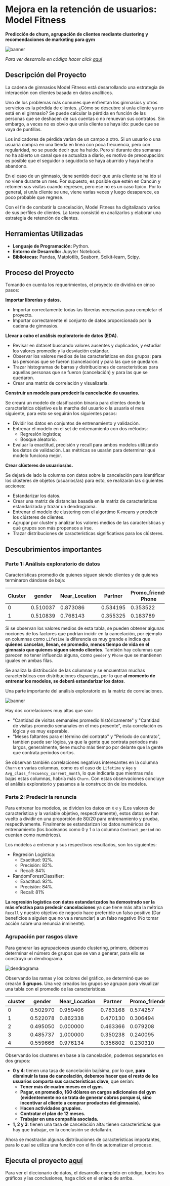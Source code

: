 # Mejora en la retención de usuarios: Model Fitness
__Predicción de churn, agrupación de clientes mediante clustering y recomendaciones de marketing para gym__

<image src="https://github.com/BastianLQ/Gym-prediccion-churn-y-agrupacion-clustering/blob/main/Images/banner.png" alt="banner">

_Para ver desarrollo en código hacer click [aquí](https://portfoliodabastianlopez.on.drv.tw/Portafolio/P13.html)_

## Descripción del Proyecto
La cadena de gimnasios Model Fitness está desarrollando una estrategia de interacción con clientes basada en datos analíticos.

Uno de los problemas más comunes que enfrentan los gimnasios y otros servicios es la pérdida de clientes. ¿Cómo se descubre si un/a cliente ya no está en el gimnasio? Se puede calcular la pérdida en función de las personas que se deshacen de sus cuentas o no renuevan sus contratos. Sin embargo, a veces no es obvio que un/a cliente se haya ido: puede que se vaya de puntillas.

Los indicadores de pérdida varían de un campo a otro. Si un usuario o una usuaria compra en una tienda en línea con poca frecuencia, pero con regularidad, no se puede decir que ha huido. Pero si durante dos semanas no ha abierto un canal que se actualiza a diario, es motivo de preocupación: es posible que el seguidor o seguidor/a se haya aburrido y haya hecho abandono.

En el caso de un gimnasio, tiene sentido decir que un/a cliente se ha ido si no viene durante un mes. Por supuesto, es posible que estén en Cancún y retomen sus visitas cuando regresen, pero ese no es un caso típico. Por lo general, si un/a cliente se une, viene varias veces y luego desaparece, es poco probable que regrese.

Con el fin de combatir la cancelación, Model Fitness ha digitalizado varios de sus perfiles de clientes. La tarea consistió en analizarlos y elaborar una estrategia de retención de clientes.
  
## Herramientas Utilizadas
- __Lenguaje de Programación:__ Python.
- __Entorno de Desarrollo:__ Jupyter Notebook.
- __Bibliotecas:__ Pandas, Matplotlib, Seaborn, Scikit-learn, Scipy.

## Proceso del Proyecto
Tomando en cuenta los requerimientos, el proyecto de dividirá en cinco pasos:

__Importar librerías y datos.__

- Importar correctamente todas las librerías necesarias para completar el proyecto.
- Importar correctamente el conjunto de datos proporcionado por la cadena de gimnasios.

__Llevar a cabo el análisis exploratorio de datos (EDA).__

- Revisar en dataset buscando valores ausentes y duplicados, y estudiar los valores promedio y la desviación estándar.
- Observar los valores medios de las características en dos grupos: para las personas que se fueron (cancelación) y para las que se quedaron.
- Trazar histogramas de barras y distribuciones de características para aquellas personas que se fueron (cancelación) y para las que se quedaron.
- Crear una matriz de correlación y visualizarla.

__Construir un modelo para predecir la cancelación de usuarios.__

Se creará un modelo de clasificación binaria para clientes donde la característica objetivo es la marcha del usuario o la usuaria el mes siguiente, para esto se seguirán los siguientes pasos:

- Dividir los datos en conjuntos de entrenamiento y validación.
- Entrenar el modelo en el set de entrenamiento con dos métodos:
    - Regresión logística;
    - Bosque aleatorio.
- Evaluar la exactitud, precisión y recall para ambos modelos utilizando los datos de validación. Las métricas se usarán para determinar qué modelo funciona mejor.


__Crear clústeres de usuarios/as.__

Se dejará de lado la columna con datos sobre la cancelación para identificar los clústeres de objetos (usuarios/as) para esto, se realizarán las siguientes acciones:

- Estandarizar los datos.
- Crear una matriz de distancias basada en la matriz de características estandarizada y trazar un dendrograma.
- Entrenar el modelo de clustering con el algortimo K-means y predecir los clústeres de clientes. 
- Agrupar por cluster y analizar los valores medios de las características y qué grupos son más propensos a irse.
- Trazar distribuciones de características significativas para los clústeres. 

## Descubrimientos importantes
### Parte 1: Análisis exploratorio de datos

Características promedio de quienes siguen siendo clientes y de quienes terminaron dándose de baja:

| Cluster | gender |	Near_Location |	Partner |	Promo_friends	Phone |	Contract_period	Group_visits |	Age |	Avg_additional_charges_total |	Month_to_end_contract	| Lifetime	| Avg_class_frequency_total |	Avg_class_frequency_current_month |
|---------|--------|----------------|---------|---------------------|------------------------------|------|------------------------------|------------------------|-----------|---------------------------|-------------------------------------------|
| 0 |	0.510037 |	0.873086 |	0.534195 |	0.353522 |	0.903709 |	5.747193 |	0.464103 |	29.976523 |	158.445715 |	5.283089 |	4.711807 |	2.024876 |	2.027882 |
| 1 |	0.510839 |	0.768143 |	0.355325 |	0.183789 |	0.902922 |	1.728558 |	0.268615 |	26.989632 |	115.082899 |	1.662582 |	0.990575 |	1.474995 |	1.044546 |

Si se observan los valores medios de esta tabla, se pueden obtener algunas nociones de los factores que podrían incidir en la cancelación, por ejemplo en columnas como `Lifetime` la diferencia es muy grande e indica que __quienes cancelan, llevan, en promedio, menos tiempo de vida en el gimnasio que quienes siguen siendo clientes__. También hay columnas que parecen no tener influencia alguna, como `gender` y `Phone` que se mantienen iguales en ambas filas.

Se analiza la distribución de las columnas y se encuentran muchas características con distribuciones disparejas, por lo que __al momento de entrenar los modelos, se deberá estandarizar los datos__.

Una parte importante del análisis exploratorio es la matriz de correlaciones.
  
<image src="https://github.com/BastianLQ/Gym-prediccion-churn-y-agrupacion-clustering/blob/main/Images/output_25_0.png" alt="banner">

Hay dos correlaciones muy altas que son: 
- "Cantidad de visitas semanales promedio históricamente" y "Cantidad de visitas promedio semanales en el mes presente", esta correlación es lógica y es muy esperable.
- "Meses faltantes para el término del contrato" y "Periodo de contrato", tambien puede ser lógica, ya que la gente que contrata periodos más largos, generalmente, tiene mucho más tiempo por delante que la gente que contrata periodos cortos.

Se observan también correlaciones negativas interesantes en la columna `Churn` en varias columnas, como es el caso de `Lifetime` y `Age` y `Avg_class_frecuency_current_month`, lo que indicaría que mientras más bajas estas columnas, habría más `Churn`. Con estas observaciones concluye el análisis exploratorio y pasamos a la construcción de los modelos.

### Parte 2: Predecir la renuncia

Para entrenar los modelos, se dividen los datos en `X` e `y` (Los valores de característica y la variable objetivo, respectivamente), estos datos se han vuelto a dividir en una proporción de 80/20 para entrenamiento y prueba, respectivamente. Finalmente se estandarizan los datos numéricos de entrenamiento (los booleanos como 0 y 1 o la columna `Contract_period` no cuentan como numéricos).

Los modelos a entrenar y sus respectivos resultados, son los siguientes:
- Regresión Logística:
  - Exactitud: 92%.
  - Precisión: 82%.
  - Recall: 84% 
- RandomForestClassifier:
  - Exactitud: 92%.
  - Precisión: 84%.
  - Recall: 81%
 
__La regresión logística con datos estandarizados ha demostrado ser la más efectiva para predecir cancelaciones__ ya que tiene más alta la métrica `Recall` y nuestro objetivo de negocio hace preferible un falso positivo (Dar beneficios a alguien que no va a renunciar) a un falso negativo (No tomar acción sobre una renuncia inminente).

### Agrupación por rasgos clave

Para generar las agrupaciones usando clustering, primero, debemos determinar el número de grupos que se van a generar, para ello se construyó un dendrograma.

<image src="https://github.com/BastianLQ/Gym-prediccion-churn-y-agrupacion-clustering/blob/main/Images/output_39_0.png" alt="dendrograma">

Observando las ramas y los colores del gráfico, se determinó que se crearán __5 grupos__. Una vez creados los grupos se agrupan para visualizar una tabla con el promedio de las características.

| cluster | gender	| Near_Location |	Partner |	Promo_friends |	Phone |	Contract_period |	Group_visits |	Age	| Avg_additional_charges_total |	Month_to_end_contract |	Lifetime |	Avg_class_frequency_total |	Avg_class_frequency_current_month |	Churn |
|---------|---------|---------------|---------|---------------|-------|-----------------|--------------|------|------------------------------|------------------------|----------|----------------------------|---------------------------------------|-------|
| 0 |	0.502970 |	0.959406 |	0.783168 |	0.574257 |	1.000000 |	10.889109 |	0.542574 |	29.982178 |	160.761016 |	9.954455 |	4.736634 |	1.982055 |	1.974789	| 0.027723 |
| 1 |	0.522078 |	0.862338 |	0.470130 |	0.306494 |	0.000000 |	4.787013 |	0.425974 |	29.301299 |	143.957664 |	4.475325 |	3.924675 |	1.847220 |	1.716369	| 0.267532 |
| 2 |	0.495050 |	0.000000 |	0.463366 |	0.079208 |	1.000000 |	2.352475 |	0.215842 |	28.477228 |	135.457501 |	2.198020 |	2.809901 |	1.660461 |	1.477324	| 0.443564 |
| 3 |	0.485737 |	1.000000 |	0.350238 |	0.240095 |	1.000000 |	1.948494 |	0.341521 |	28.167987 |	131.622204 |	1.856577 |	2.440571 |	1.247634 |	1.012983 |	0.514263 |
| 4 |	0.559666 |	0.976134 |	0.356802 |	0.230310 |	0.998807 |	2.669451 |	0.473747 |	30.125298 |	161.657905 |	2.459427 |	4.898568 |	2.852002 |	2.850161 |	0.068019 |

Observando los clusteres en base a la cancelación, podemos separarlos en dos grupos:
- __0 y 4__: tienen una tasa de cancelación bajísima, por lo que, __para disminuir la tasa de cancelación, debemos hacer que el resto de los usuarios comparta sus características clave__, que serían:
  - __Tener más de cuatro meses en el gym.__
  - __Pagar, en promedio, 160 dólares en cargos adicionales del gym (evidentemente no se trata de generar cobros porque si, sino incentivar al cliente a comprar productos del gimnasio).__
  - __Hacen actividades grupales.__
  - __Contratar el plan de 12 meses.__
  - __Trabajar en una compañía asociada.__ 
- __1, 2 y 3__: tienen una tasa de cancelación alta: tienen características que hay que trabajar, en la conclusión se detallarán.

Ahora se mostrarán algunas distribuciones de características importantes, para lo cual se utiliza una función con el fin de automatizar el proceso.

## Ejecuta el proyecto [aquí](https://portfoliodabastianlopez.on.drv.tw/Portafolio/P13.html)
Para ver el diccionario de datos, el desarrollo completo en código, todos los gráficos y las conclusiones, haga click en el enlace de arriba.
